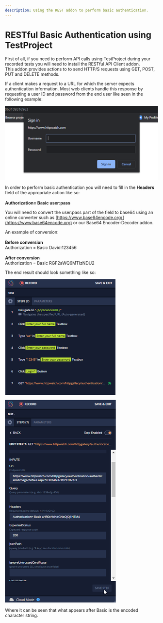 ```yaml
---
description: Using the REST addon to perform basic authentication.
---
```


# RESTful Basic Authentication using TestProject

First of all, if you need to perform API calls using TestProject during your recorded tests you will need to install the RESTful API Client addon.\
This addon provides actions to to send HTTP/S requests using GET, POST, PUT and DELETE methods.

If a client makes a request to a URL for which the server expects authentication information. Most web clients handle this response by requesting a user ID and password from the end user like seen in the following example:

![](<../../.gitbook/assets/image (542).png>)

In order to perform basic authentication you will need to fill in the **Headers** field of the appropriate action like so:\
\
**Authorization= Basic user:pass**

You will need to convert the user:pass part of the field to base64 using an online converter such as [https://www.base64encode.org/](https://www.base64encode.org) or our Base64 Encoder-Decoder addon.

An example of conversion:\
\
**Before conversion**\
Authorization = Basic David:123456\
\
**After conversion**\
Authorization = Basic RGF2aWQ6MTIzNDU2

The end result should look something like so:

![](<../../.gitbook/assets/image (538).png>)

![](<../../.gitbook/assets/image (479).png>)

Where it can be seen that what appears after Basic is the encoded character string.
